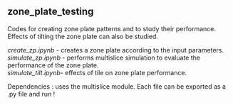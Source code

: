 ## zone_plate_testing

Codes for creating zone plate patterns and to study their performance. Effects of tilting the zone plate can also be studied.

*create_zp.ipynb*    - creates a zone plate according to the input parameters. <br>
*simulate_zp.ipynb*  - performs multislice simulation to evaluate the performance of the zone plate. <br>
*simulate_tilt.ipynb*- effects of tile on zone plate performance. <br>

Dependencies :  uses the multislice module.
Each file can be exported as a .py file and run !
